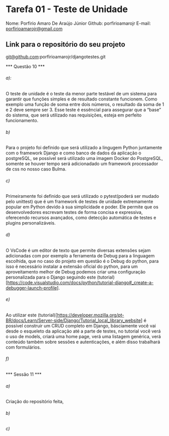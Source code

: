 # Tarefa 01 - Teste de Unidade
Nome: Porfirio Amaro De Araújo Júnior
Github: porfirioamarojr
E-mail: porfirioamarojr@gmail.com

## Link para o repositório do seu projeto 
git@github.com:porfirioamarojr/djangotestes.git

*** Questão 10 ***
###### a):
O teste de unidade é o teste da menor parte testável de um sistema para garantir que funções simples e de resultado constante funcionem. Como exemplo uma função de soma entre dois números, o resultado da soma de 1 e 2 deve sempre ser 3. Esse teste é essêncial para assegurar que a “base” do sistema, que será utilizado nas requisições, esteja em perfeito funcionamento.

###### b)
Para o projeto foi definido que será utilizado a lingugem Python juntamente com o framework Django e como banco de dados da aplicação o postgreSQL, se possível será utilizado uma imagem Docker do PostgreSQL, somente se houver tempo será adicionadado um framework processador de css no nosso caso Bulma.

###### c)
Primeiramente foi definido que será utilizado o pytest(poderá ser mudado pelo unittest) que é um framework de testes de unidade extremamente popular em Python devido à sua simplicidade e poder. Ele permite que os desenvolvedores escrevam testes de forma concisa e expressiva, oferecendo recursos avançados, como detecção automática de testes e plugins personalizáveis. 

###### d)
O VsCode é um editor de texto que permite diversas extensões sejam adicionadas com por exemplo a ferramenta de Debug para a linguagem escolhida, que no caso do projeto em questão é o Debug do python, para isso é necessário instalar a extensão oficial do python, para um aproveitamento melhor de Debug podemos criar uma configuração personalizada para o Django seguindo este (tutorial)[https://code.visualstudio.com/docs/python/tutorial-django#_create-a-debugger-launch-profile].

###### e)
Ao utilizar este (tutorial)[https://developer.mozilla.org/pt-BR/docs/Learn/Server-side/Django/Tutorial_local_library_website] é possível construir um CRUD completo em Django, básciamente você vai desde o esqueleto da aplicação até a parte de testes, no tutorial você verá o uso de models, criará uma home page, verá uma listagem genérica, verá conteúdo também sobre sessões e autenticações, e além disso trabalhará com formulários.

###### f)



*** Sessão 11 ***
###### a)
Criação do repositório feita,

###### b)


###### c)